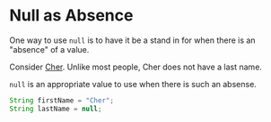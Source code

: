 # Null as Absence

One way to use `null` is to have it be a stand in for when there is
an "absence" of a value.

Consider [Cher](https://en.wikipedia.org/wiki/Cher). Unlike most people,
Cher does not have a last name.

`null` is an appropriate value to use when there is such an absense.

```java
String firstName = "Cher";
String lastName = null;
```
